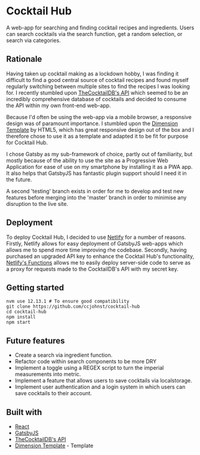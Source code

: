 # Cocktail Hub

A web-app for searching and finding cocktail recipes and ingredients. Users can search cocktails via the search function, get a random selection, or search via categories.

## Rationale

Having taken up cocktail making as a lockdown hobby, I was finding it difficult to find a good central source of cocktail recipes and found myself regularly switching between multiple sites to find the recipes I was looking for. I recently stumbled upon [TheCocktailDB's API](https://www.thecocktaildb.com/api.php) which seemed to be an incredibly comprehensive database of cocktails and decided to consume the API within my own front-end web-app.

Because I'd often be using the web-app via a mobile browser, a responsive design was of paramount importance. I stumbled upon the [Dimension Template](https://html5up.net/) by HTML5, which has great responsive design out of the box and I therefore chose to use it as a template and adapted it to be fit for purpose for Cocktail Hub.

I chose Gatsby as my sub-framework of choice, partly out of familiarity, but mostly because of the ability to use the site as a Progressive Web Application for ease of use on my smartphone by installing it as a PWA app. It also helps that GatsbyJS has fantastic plugin support should I need it in the future.

A second 'testing' branch exists in order for me to develop and test new features before merging into the 'master' branch in order to minimise any disruption to the live site.

## Deployment

To deploy Cocktail Hub, I decided to use [Netlify](https://www.netlify.com/) for a number of reasons. Firstly, Netlify allows for easy deployment of GatsbyJS web-apps which allows me to spend more time improving rhe codebase. Secondly, having purchased an upgraded API key to enhance the Cocktail Hub's functionality, [Netlify's Functions](https://www.netlify.com/products/functions/) allows me to easily deploy server-side code to serve as a proxy for requests made to the CocktailDB's API with my secret key.

## Getting started

```
nvm use 12.13.1 # To ensure good compatibility
git clone https://github.com/ccjohnst/cocktail-hub
cd cocktail-hub
npm install
npm start
```

## Future features

- Create a search via ingredient function.
- Refactor code within search components to be more DRY
- Implement a toggle using a REGEX script to turn the imperial measurements into metric.
- Implement a feature that allows users to save cocktails via localstorage.
- Implement user authentication and a login system in which users can save cocktails to their account.

## Built with

- [React](https://reactjs.org/)
- [GatsbyJS](https://www.gatsbyjs.com/)
- [TheCocktailDB's API](https://www.thecocktaildb.com/api.php)
- [Dimension Template](https://html5up.net/) - Template
